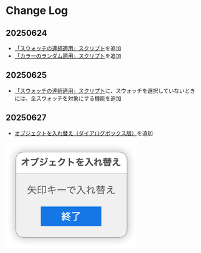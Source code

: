 # Change Log

## 20250624

- [「スウォッチの連続適用」スクリプト](https://github.com/swwwitch/illustrator-scripts/blob/master/jsx/ApplySwatchesToSelection.jsx)を追加
- [「カラーのランダム適用」スクリプト](https://github.com/swwwitch/illustrator-scripts/blob/master/jsx/ShuffleObjectColors.jsx)を追加

## 20250625

- [「スウォッチの連続適用」スクリプト](https://github.com/swwwitch/illustrator-scripts/blob/master/jsx/ApplySwatchesToSelection.jsx)に、スウォッチを選択していないときには、全スウォッチを対象にする機能を追加

## 20250627

- [オブジェクトを入れ替え（ダイアログボックス版）](https://github.com/swwwitch/illustrator-scripts/blob/master/jsx/SwapNearestItemWithDialogbox.jsx)を追加

![](https://github.com/swwwitch/illustrator-scripts/blob/62637fb44f3091ec94b5c4b48094221be9e07686/png/ss-294-226-72-20250627-000819.png)